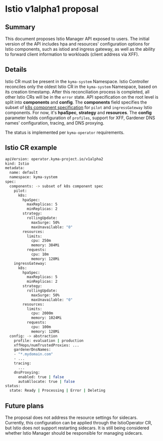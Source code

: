 # Istio v1alpha1 proposal

## Summary

This document proposes Istio Manager API exposed to users. The initial version of the API includes hpa and resources' configuration options for Istio components, such as istiod and ingress gateway, as well as the ability to forward client information to workloads (client address via XFF).

## Details

Istio CR must be present in the `kyma-system` Namespace. Istio Controller reconciles only the oldest Istio CR in the `kyma-system` Namespace, based on its creation timestamp. After this reconciliation process is completed, all other Istio CRs will be in the `error` state. API specification on the root level is split into **components** and **config**. The **components** field specifies the subset of [k8s component specification](https://istio.io/latest/docs/reference/config/istio.operator.v1alpha1/#KubernetesResourcesSpec) for `pilot` and `ingressGateway` Istio components. For now, it's **hpaSpec**, **strategy** and **resources**. The **config** parameter holds configuration of `profiles`, support for XFF, Gardener DNS names' configuration, tracing, and DNS proxying.

The status is implemented per `kyma-operator` requirements.

## Istio CR example

```bash
apiVersion: operator.kyma-project.io/v1alpha2
kind: Istio
metadata:
  name: default
  namespace: kyma-system
spec:
  components: -> subset of k8s component spec
    pilot:
      k8s:
        hpaSpec:
          maxReplicas: 5
          minReplicas: 2
        strategy:
          rollingUpdate:
            maxSurge: 50%
            maxUnavailable: "0"
        resources:
          limits:
            cpu: 250m
            memory: 384Mi
          requests:
            cpu: 10m
            memory: 128Mi
    ingressGateway:
      k8s:
        hpaSpec:
          maxReplicas: 5
          minReplicas: 2
        strategy:
          rollingUpdate:
            maxSurge: 50%
            maxUnavailable: "0"
        resources:
          limits:
            cpu: 2000m
            memory: 1024Mi
          requests:
            cpu: 100m
            memory: 128Mi
  config: -> abstraction
    profile: evaluation | production
    xffHops/numTrustedProxies: ...
    gardenerDnsNames:
    - "*.mydomain.com"
    - ...
    tracing:
      ...
    dnsProxying:
      enabled: true | false
      autoAllocate: true | false
status:
  state: Ready | Processing | Error | Deleting
```

## Future plans

The proposal does not address the resource settings for sidecars. Currently, this configuration can be applied through the IstioOperator CR, but Istio does not support restarting sidecars. It is still being considered whether Istio Manager should be responsible for managing sidecars.
